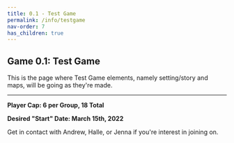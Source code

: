 ```yaml
---
title: 0.1 - Test Game
permalink: /info/testgame
nav-order: 7
has_children: true
---
```


## Game 0.1: Test Game

This is the page where Test Game elements, namely setting/story and maps, will be going as they're made.

---

**Player Cap: 6 per Group, 18 Total**

**Desired "Start" Date: March 15th, 2022**

Get in contact with Andrew, Halle, or Jenna if you're interest in joining on.

